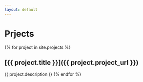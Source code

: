 ```yaml
---
layout: default
---
```

# Prjects

{% for project in site.projects %}
## [{{ project.title }}]({{ project.project_url }})
{{ project.description }}
{% endfor %}